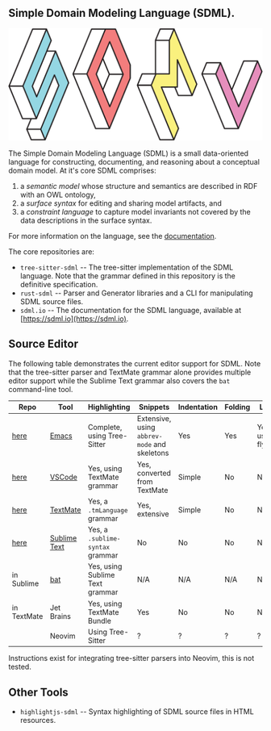 ## Simple Domain Modeling Language (SDML).

![SDML Logo Text](./horizontal-text.svg)

The Simple Domain Modeling Language (SDML) is a small data-oriented language for constructing, documenting, and
reasoning about a conceptual domain model. At it's core SDML comprises:

1. a *semantic model* whose structure and semantics are described in RDF with an OWL ontology,
2. a *surface syntax* for editing and sharing model artifacts, and
3. a *constraint language* to capture model invariants not covered by the data descriptions in the surface syntax.

For more information on the language, see the [documentation](https://sdml.io/).

The core repositories are:

* `tree-sitter-sdml` -- The tree-sitter implementation of the SDML language. Note that the grammar defined in this
  repository is the definitive specification.
* `rust-sdml` -- Parser and Generator libraries and a CLI for manipulating SDML source files.
* `sdml.io` -- The documentation for the SDML language, available at [https://sdml.io](https://sdml.io).


## Source Editor

The following table demonstrates the current editor support for SDML. Note that the tree-sitter parser and TextMate
grammar alone provides multiple editor support while the Sublime Text grammar also covers the `bat` command-line tool.

| Repo                                                  | Tool                                         | Highlighting                     | Snippets                                     | Indentation | Folding | Linting             | CLI                         |
|-------------------------------------------------------|----------------------------------------------|----------------------------------|----------------------------------------------|-------------|---------|---------------------|-----------------------------|
| [here](https://github.com/sdm-lang/emacs-sdml-mode)   | [Emacs](https://www.gnu.org/software/emacs/) | Complete, using Tree-Sitter      | Extensive, using `abbrev-mode` and skeletons | Yes         | Yes     | Yes, using flycheck | Yes, including in org-mode. |
| [here](https://github.com/sdm-lang/sdml-vscode)      | [VSCode](https://code.visualstudio.com/)     | Yes, using TextMate grammar      | Yes, converted from TextMate                 | Simple      | No      | No                  | Partial                     |
| [here](https://github.com/sdm-lang/SDML.tmbundle)     | [TextMate](https://macromates.com/)          | Yes, a `.tmLanguage` grammar     | Yes, extensive                               | Simple      | No      | No                  | Partial                     |
| [here](https://github.com/sdm-lang/sdml-sublime-text) | [Sublime Text](https://www.sublimetext.com/) | Yes, a `.sublime-syntax` grammar | No                                           | No          | No      | No                  | No                          |
| in Sublime                                            | [bat](https://github.com/sharkdp/bat)        | Yes, using Sublime Text grammar  | N/A                                           | N/A          | N/A      | N/A                  | N/A                          |
| in TextMate                                           | Jet Brains                                   | Yes, using TextMate Bundle       | Yes                                          | No          | No      | No                  | No                          |
|                                                       | Neovim                                       | Using Tree-Sitter                | ?                                            | ?           | ?       | ?                   | ?                           |

Instructions exist for integrating tree-sitter parsers into Neovim, this is not tested.

## Other Tools

* `highlightjs-sdml` -- Syntax highlighting of SDML source files in HTML resources.
